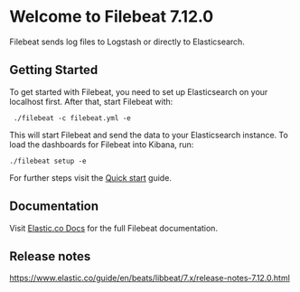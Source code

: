 # Welcome to Filebeat 7.12.0

Filebeat sends log files to Logstash or directly to Elasticsearch.

## Getting Started

To get started with Filebeat, you need to set up Elasticsearch on
your localhost first. After that, start Filebeat with:

     ./filebeat -c filebeat.yml -e

This will start Filebeat and send the data to your Elasticsearch
instance. To load the dashboards for Filebeat into Kibana, run:

    ./filebeat setup -e

For further steps visit the
[Quick start](https://www.elastic.co/guide/en/beats/filebeat/7.x/filebeat-installation-configuration.html) guide.

## Documentation

Visit [Elastic.co Docs](https://www.elastic.co/guide/en/beats/filebeat/7.x/index.html)
for the full Filebeat documentation.

## Release notes

https://www.elastic.co/guide/en/beats/libbeat/7.x/release-notes-7.12.0.html

